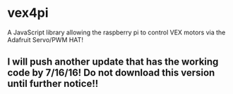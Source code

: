 # vex4pi
A JavaScript library allowing the raspberry pi to control VEX motors via the Adafruit Servo/PWM HAT!

## I will push another update that has the working code by 7/16/16! Do not download this version until further notice!!

